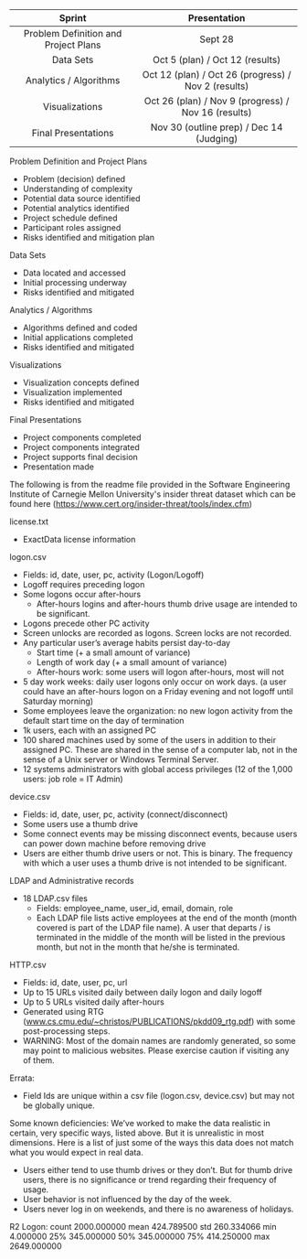 
|                Sprint                |                     Presentation                    |
|:------------------------------------:|:---------------------------------------------------:|
| Problem Definition and Project Plans |                       Sept 28                       |
|               Data Sets              |           Oct 5 (plan) / Oct 12 (results)           |
|        Analytics / Algorithms        | Oct 12 (plan) / Oct 26 (progress) / Nov 2 (results) |
|            Visualizations            | Oct 26 (plan) / Nov 9 (progress) / Nov 16 (results) |
|          Final Presentations         |       Nov 30 (outline prep) / Dec 14 (Judging)      |

Problem Definition and Project Plans
* Problem (decision) defined
* Understanding of complexity
* Potential data source identified
* Potential analytics identified
* Project schedule defined
* Participant roles assigned
* Risks identified and mitigation plan

Data Sets
* Data located and accessed
* Initial processing underway
* Risks identified and mitigated

Analytics / Algorithms
* Algorithms defined and coded
* Initial applications completed
* Risks identified and mitigated

Visualizations
* Visualization concepts defined
* Visualization implemented
* Risks identified and mitigated

Final Presentations
* Project components completed
* Project components integrated
* Project supports final decision
* Presentation made


The following is from the readme file provided in the Software Engineering Institute of Carnegie Mellon University's insider threat dataset which can be found here (https://www.cert.org/insider-threat/tools/index.cfm)

license.txt
* ExactData license information

logon.csv
* Fields: id, date, user, pc, activity (Logon/Logoff)
* Logoff requires preceding logon
* Some logons occur after-hours
  - After-hours logins and after-hours thumb drive usage are intended to be significant.
* Logons precede other PC activity
* Screen unlocks are recorded as logons. Screen locks are not recorded.
* Any particular user’s average habits persist day-to-day
  - Start time (+ a small amount of variance)
  - Length of work day (+ a small amount of variance)
  - After-hours work: some users will logon after-hours, most will not
* 5 day work weeks: daily user logons only occur on work days.   (a user could have an after-hours logon on a Friday evening and not logoff until Saturday morning)
* Some employees leave the organization:  no new logon activity from the default start time on the day of termination
* 1k users, each with an assigned PC
* 100 shared machines used by some of the users in addition to their assigned PC. These are shared in the sense of a computer lab, not in the sense of a Unix server or Windows Terminal Server.
* 12 systems administrators with global access privileges (12 of the 1,000 users:  job role = IT Admin)

device.csv
* Fields: id, date, user, pc, activity (connect/disconnect)
* Some users use a thumb drive
* Some connect events may be missing disconnect events, because users can power down machine before removing drive
* Users are either thumb drive users or not. This is binary. The frequency with which a user uses a thumb drive is not intended to be significant.

LDAP and Administrative records
* 18 LDAP.csv files
  - Fields: employee_name, user_id, email, domain, role
  - Each LDAP file lists active employees at the end of the month (month covered is part of the LDAP file name).  A user that departs / is terminated in the middle of the month will be listed in the previous month, but not in the month that he/she is terminated.

HTTP.csv
* Fields: id, date, user, pc, url
* Up to 15 URLs visited daily between daily logon and daily logoff
* Up to 5 URLs visited daily after-hours
* Generated using RTG (www.cs.cmu.edu/~christos/PUBLICATIONS/pkdd09_rtg.pdf) with some post-processing steps.
* WARNING: Most of the domain names are randomly generated, so some may point to malicious websites. Please exercise caution if visiting any of them.


Errata:
* Field Ids are unique within a csv file (logon.csv, device.csv) but may not be globally unique.

Some known deficiencies:
We’ve worked to make the data realistic in certain, very specific ways, listed above. But it is unrealistic in most dimensions. Here is a list of just some of the ways this data does not match what you would expect in real data.
* Users either tend to use thumb drives or they don’t. But for thumb drive users, there is no significance or trend regarding their frequency of usage.
* User behavior is not influenced by the day of the week.
* Users never log in on weekends, and there is no awareness of holidays.

R2 Logon:
  count    2000.000000
  mean      424.789500
  std       260.334066
  min         4.000000
  25%       345.000000
  50%       345.000000
  75%       414.250000
  max      2649.000000
